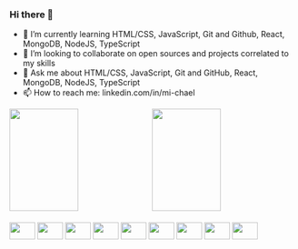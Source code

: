 ### Hi there 👋

- 🌱 I’m currently learning HTML/CSS, JavaScript, Git and Github, React, MongoDB, NodeJS, TypeScript
- 👯 I’m looking to collaborate on open sources and projects correlated to my skills
- 💬 Ask me about HTML/CSS, JavaScript, Git and GitHub, React, MongoDB, NodeJS, TypeScript
- 📫 How to reach me: linkedin.com/in/mi-chael

<div>
  <a>
    <img height="180em" width="49%" src="https://github-readme-stats.vercel.app/api?username=michaelvianas&count_private=true&show_icons=true&theme=dark" />
    <img height="180em" width="49%" src="https://github-readme-stats.vercel.app/api/top-langs/?username=michaelvianas&layout=compact&theme=dark&show_icons=true&langs_count=16" />
  </a>
</div>

<div style="display:inline-block"><br>
  <img height=30 width=45 src="https://cdn.jsdelivr.net/gh/devicons/devicon/icons/html5/html5-original.svg" />
  <img height=30 width=45 src="https://cdn.jsdelivr.net/gh/devicons/devicon/icons/css3/css3-original.svg" />
  <img height=30 width=45 src="https://cdn.jsdelivr.net/gh/devicons/devicon/icons/javascript/javascript-original.svg" />
  <img height=30 width=45 src="https://cdn.jsdelivr.net/gh/devicons/devicon/icons/git/git-original.svg" />
  <img height=30 width=45 src="https://cdn.jsdelivr.net/gh/devicons/devicon/icons/github/github-original.svg" />
  <img height=30 width=45 src="https://cdn.jsdelivr.net/gh/devicons/devicon/icons/react/react-original.svg" />
  <img height=30 width=45 src="https://cdn.jsdelivr.net/gh/devicons/devicon/icons/mongodb/mongodb-original.svg" />
  <img height=30 width=45 src="https://cdn.jsdelivr.net/gh/devicons/devicon/icons/nodejs/nodejs-original.svg" />
  <img height=30 width=45 src="https://cdn.jsdelivr.net/gh/devicons/devicon/icons/typescript/typescript-original.svg" />
  <!--<img height=30 width=45 src="https://cdn.jsdelivr.net/gh/devicons/devicon/icons/kotlin/kotlin-original.svg" />
  <img height=30 width=45 src="https://cdn.jsdelivr.net/gh/devicons/devicon/icons/flutter/flutter-original.svg" />
  <img height=30 width=45 src="https://cdn.jsdelivr.net/gh/devicons/devicon/icons/dart/dart-original.svg" />
  <img height=30 width=45 src="https://cdn.jsdelivr.net/gh/devicons/devicon/icons/swift/swift-original.svg" />-->
</div>
